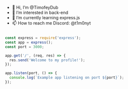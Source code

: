 - 👋 Hi, I’m @TimofeyDub
- 👀 I’m interested in back-end
- 🌱 I’m currently learning express.js
- 📫 How to reach me Discord: @t1m0nyt

```js

const express = require('express');
const app = express();
const port = 3000;

app.get('/', (req, res) => {
  res.send('Welcome to my profile!');
});

app.listen(port, () => {
  console.log(`Example app listening on port ${port}`);
});

```
